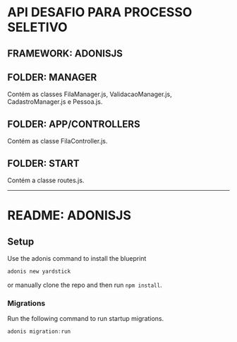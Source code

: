 # API DESAFIO PARA PROCESSO SELETIVO

## FRAMEWORK: ADONISJS

## FOLDER: MANAGER

Contém as classes FilaManager.js, ValidacaoManager.js, CadastroManager.js e Pessoa.js.

## FOLDER: APP/CONTROLLERS

Contém as classe FilaController.js.

## FOLDER: START

Contém a classe routes.js.

------------------------------------------------



# README: ADONISJS


## Setup

Use the adonis command to install the blueprint

```bash
adonis new yardstick
```

or manually clone the repo and then run `npm install`.


### Migrations

Run the following command to run startup migrations.

```js
adonis migration:run
```
